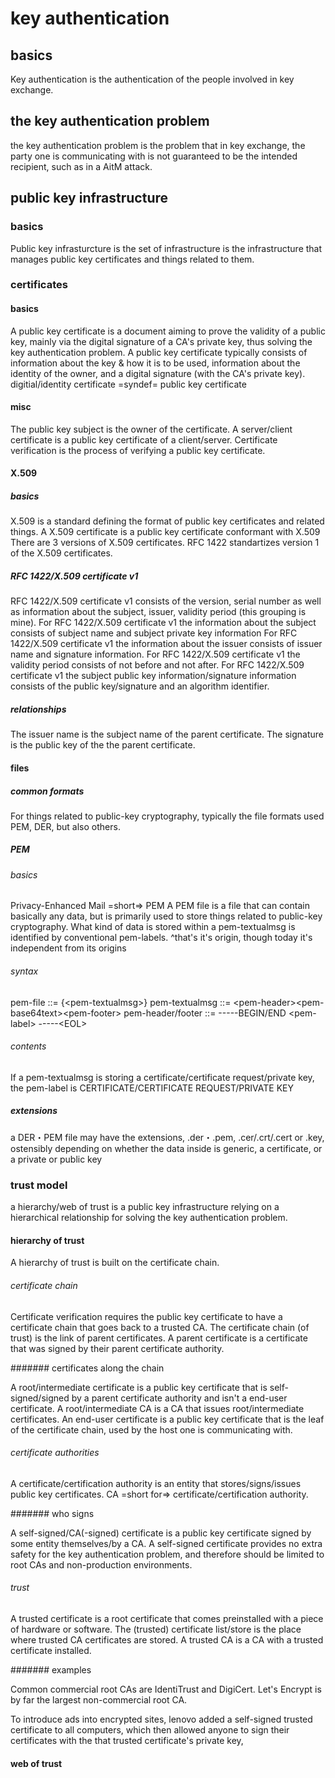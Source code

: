 # key authentication

## basics

Key authentication is the authentication of the people involved in key exchange.

## the key authentication problem

the key authentication problem is the problem that in key exchange, the party one is communicating with is not guaranteed to be the intended recipient, such as in a AitM attack.

## public key infrastructure

### basics

Public key infrasturcture is the set of infrastructure is the infrastructure that manages public key certificates and things related to them.

### certificates

#### basics

A public key certificate is a document aiming to prove the validity of a public key, mainly via the digital signature of a CA's private key, thus solving the key authentication problem.
A public key certificate typically consists of information about the key & how it is to be used, information about the identity of the owner, and a digital signature (with the CA's private key).
digitial/identity certificate =syndef= public key certificate

#### misc

The public key subject is the owner of the certificate.
A server/client certificate is a public key certificate of a client/server.
Certificate verification is the process of verifying a public key certificate.

#### X.509

##### basics

X.509 is a standard defining the format of public key certificates and related things.
A X.509 certificate is a public key certificate conformant with X.509
There are 3 versions of X.509 certificates.
RFC 1422 standartizes version 1 of the X.509 certificates.

##### RFC 1422/X.509 certificate v1 

RFC 1422/X.509 certificate v1 consists of the version, serial number as well as information about the subject, issuer, validity period (this grouping is mine).
For RFC 1422/X.509 certificate v1 the information about the subject consists of subject name and subject private key information
For RFC 1422/X.509 certificate v1 the information about the issuer consists of issuer name and signature information.
For RFC 1422/X.509 certificate v1 the validity period consists of not before and not after.
For RFC 1422/X.509 certificate v1 the subject public key information/signature information consists of the public key/signature and an algorithm identifier.

##### relationships

The issuer name is the subject name of the parent certificate.
The signature is the public key of the the parent certificate.

#### files

##### common formats

For things related to public-key cryptography, typically the file formats used PEM, DER, but also others.

##### PEM

###### basics

Privacy-Enhanced Mail =short=> PEM 
A PEM file is a file that can contain basically any data, but is primarily used to store things related to public-key cryptography.
What kind of data is stored within a pem-textualmsg is identified by conventional pem-labels.
^that's it's origin, though today it's independent from its origins

###### syntax

pem-file ::= {&lt;pem-textualmsg&gt;}
pem-textualmsg ::= &lt;pem-header&gt;&lt;pem-base64text&gt;&lt;pem-footer&gt;
pem-header/footer ::= -----BEGIN/END &lt;pem-label&gt; -----&lt;EOL&gt;

###### contents

If a pem-textualmsg is storing a certificate/certificate request/private key, the pem-label is CERTIFICATE/CERTIFICATE REQUEST/PRIVATE KEY

##### extensions

a DER・PEM file may have the extensions, .der・.pem, .cer/.crt/.cert or .key, ostensibly depending on whether the data inside is generic, a certificate, or a private or public key

### trust model

a hierarchy/web of trust is a public key infrastructure relying on a hierarchical relationship for solving the key authentication problem.

#### hierarchy of trust

A hierarchy of trust is built on the certificate chain.

###### certificate chain

Certificate verification requires the public key certificate to have a certificate chain that goes back to a trusted CA.
The certificate chain (of trust) is the link of parent certificates.
A parent certificate is a certificate that was signed by their parent certificate authority.

####### certificates along the chain

A root/intermediate certificate is a public key certificate that is self-signed/signed by a parent certificate authority and isn't a end-user certificate.
A root/intermediate CA is a CA that issues root/intermediate certificates.
An end-user certificate is a public key certificate that is the leaf of the certificate chain, used by the host one is communicating with.

###### certificate authorities

A certificate/certification authority is an entity that stores/signs/issues public key certificates.
CA =short for=> certificate/certification authority.

####### who signs

A self-signed/CA(-signed) certificate is a public key certificate signed by some entity themselves/by a CA.
A self-signed certificate provides no extra safety for the key authentication problem, and therefore should be limited to root CAs and non-production environments.

###### trust

A trusted certificate is a root certificate that comes preinstalled with a piece of hardware or software.
The (trusted) certificate list/store is the place where trusted CA certificates are stored.
A trusted CA is a CA with a trusted certificate installed.

####### examples

Common commercial root CAs are IdentiTrust and DigiCert.
Let's Encrypt is by far the largest non-commercial root CA.

To introduce ads into encrypted sites, lenovo added a self-signed trusted certificate to all computers, which then allowed anyone to sign their certificates with the that trusted certificate's private key, 

#### web of trust

